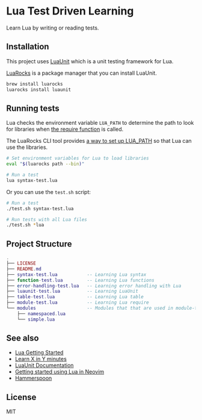 Lua Test Driven Learning
===

Learn Lua by writing or reading tests.

Installation
---

This project uses [LuaUnit](https://github.com/bluebird75/luaunit) which is a unit testing framework for Lua.

[LuaRocks](https://luarocks.org/) is a package manager that you can install LuaUnit.

```sh
brew install luarocks
luarocks install luaunit
```

Running tests
---

Lua checks the environment variable `LUA_PATH` to determine the path to look for libraries when [the require function](https://www.lua.org/pil/8.1.html) is called.

The LuaRocks CLI tool provides [a way to set up LUA_PATH](https://github.com/luarocks/luarocks/wiki/Using-LuaRocks#rocks-trees-and-the-lua-libraries-path) so that Lua can use the libraries.

```sh
# Set environment variables for Lua to load libraries
eval "$(luarocks path --bin)"

# Run a test
lua syntax-test.lua
```

Or you can use the `test.sh` script:
```sh
# Run a test
./test.sh syntax-test.lua

# Run tests with all Lua files
./test.sh *lua
```

Project Structure
---

```lua
.
├── LICENSE
├── README.md
├── syntax-test.lua           -- Learning Lua syntax
├── function-test.lua         -- Learning Lua functions
├── error-handling-test.lua   -- Learning error handling with Lua
├── luaunit-test.lua          -- Learning LuaUnit
├── table-test.lua            -- Learning Lua table
├── module-test.lua           -- Learning Lua require
└── modules                   -- Modules that that are used in module-test.lua
    ├── namespaced.lua
    └── simple.lua
```

See also
---

* [Lua Getting Started](http://www.lua.org/start.html)
* [Learn X in Y minutes](https://learnxinyminutes.com/docs/lua/)
* [LuaUnit Documentation](https://luaunit.readthedocs.io/)
* [Getting started using Lua in Neovim](https://github.com/nanotee/nvim-lua-guide)
* [Hammerspoon](https://www.hammerspoon.org/)

License
---

MIT
